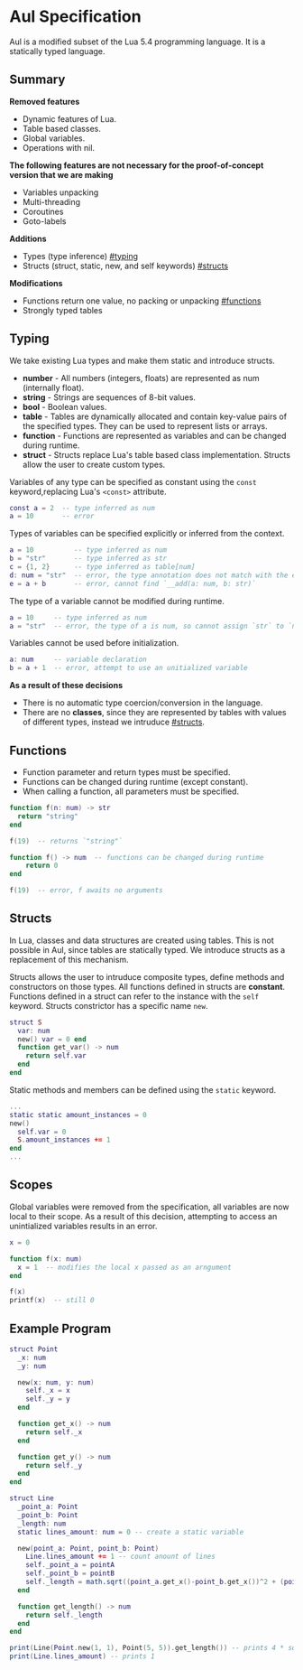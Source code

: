 # Aul Specification
Aul is a modified subset of the Lua 5.4 programming language. It is a statically typed language.

## Summary
**Removed features**  
- Dynamic features of Lua.
- Table based classes.  
- Global variables.
- Operations with nil.

**The following features are not necessary for the proof-of-concept version that we are making**
- Variables unpacking
- Multi-threading
- Coroutines
- Goto-labels

**Additions**
- Types (type inference) [#typing](#typing)
- Structs (struct, static, new, and self keywords) [#structs](#structs)

**Modifications**
- Functions return one value, no packing or unpacking [#functions](#functions)
- Strongly typed tables


## Typing
We take existing Lua types and make them static and
introduce structs.
- **number** -
    All numbers (integers, floats) are represented as num (internally float).
- **string** -
    Strings are sequences of 8-bit values.
- **bool** - Boolean values.
- **table** -
    Tables are dynamically allocated and contain key-value
    pairs of the specified types. They can be used to
    represent lists or arrays.
- **function** -
    Functions are represented as variables and can be changed during runtime.
- **struct** -
    Structs replace Lua's table based class implementation.
    Structs allow the user to create custom types.

Variables of any type can be specified as constant using the `const` keyword,replacing Lua's `<const>` attribute.
```lua
const a = 2  -- type inferred as num
a = 10       -- error
```

Types of variables can be specified explicitly or inferred from the context.
```lua
a = 10          -- type inferred as num
b = "str"       -- type inferred as str
c = {1, 2}      -- type inferred as table[num]
d: num = "str"  -- error, the type annotation does not match with the expression type
e = a + b       -- error, cannot find `__add(a: num, b: str)`
```

The type of a variable cannot be modified during runtime.
```lua
a = 10     -- type inferred as num
a = "str"  -- error, the type of a is num, so cannot assign `str` to `num`
```

Variables cannot be used before initialization.
```lua
a: num     -- variable declaration 
b = a + 1  -- error, attempt to use an unitialized variable
```

**As a result of these decisions**
- There is no automatic type coercion/conversion in the language.
- There are no **classes**, since they are represented by tables with values of
    different types, instead we intruduce [#structs](#structs).

## Functions
- Function parameter and return types must be specified.
- Functions can be changed during runtime (except constant).
- When calling a function, all parameters must be specified.

```lua
function f(n: num) -> str
  return "string"
end

f(19)  -- returns `"string"`

function f() -> num  -- functions can be changed during runtime
    return 0
end

f(19)  -- error, f awaits no arguments
```

## Structs
In Lua, classes and data structures are created using
tables. This is not possible in Aul, since tables are
statically typed.
We introduce structs as a replacement of this mechanism.

Structs allows the user to intruduce composite types, 
define methods and constructors on those types.
All functions defined in structs are **constant**.
Functions defined in a struct can refer to the instance
with the `self` keyword.
Structs constrictor has a specific name `new`.
```lua
struct S 
  var: num 
  new() var = 0 end
  function get_var() -> num
    return self.var
  end
end
```

Static methods and members can be defined using the `static` keyword.
```lua
...
static static amount_instances = 0
new()
  self.var = 0
  S.amount_instances += 1
end
...
```

## Scopes
Global variables were removed from the specification, all variables are now
local to their scope. As a result of this decision, attempting to access an
unintialized variables results in an error.
```lua
x = 0

function f(x: num)
  x = 1  -- modifies the local x passed as an arngument
end

f(x)
printf(x)  -- still 0
```

## Example Program
```lua
struct Point
  _x: num
  _y: num

  new(x: num, y: num)
    self._x = x
    self._y = y
  end

  function get_x() -> num
    return self._x
  end

  function get_y() -> num
    return self._y
  end
end

struct Line
  _point_a: Point
  _point_b: Point
  _length: num
  static lines_amount: num = 0 -- create a static variable

  new(point_a: Point, point_b: Point)
    Line.lines_amount += 1 -- count anount of lines 
    self._point_a = pointA
    self._point_b = pointB
    self._length = math.sqrt((point_a.get_x()-point_b.get_x())^2 + (point_a.get_y()-point_b.get_y())^2)
  end

  function get_length() -> num
    return self._length
  end
end

print(Line(Point.new(1, 1), Point(5, 5)).get_length()) -- prints 4 * sqrt(2)
print(Line.lines_amount) -- prints 1
```
